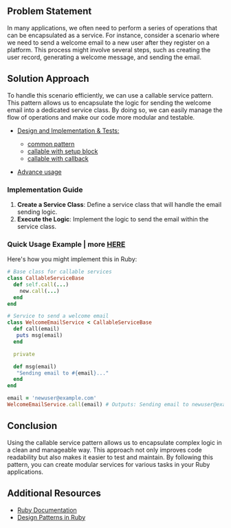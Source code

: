 ## Problem Statement

In many applications, we often need to perform a series of operations that can be encapsulated as a service. For instance, consider a scenario where we need to send a welcome email to a new user after they register on a platform. This process might involve several steps, such as creating the user record, generating a welcome message, and sending the email.

## Solution Approach

To handle this scenario efficiently, we can use a callable service pattern. This pattern allows us to encapsulate the logic for sending the welcome email into a dedicated service class. By doing so, we can easily manage the flow of operations and make our code more modular and testable.

- [Design and Implementation & Tests:](https://github.com/hackico-ai/ruby-bits/blob/main/callable_service)

  - [common pattern](https://github.com/hackico-ai/ruby-bits/blob/main/callable_service/callable_service.rb)
  - [callable with setup block](https://github.com/hackico-ai/ruby-bits/blob/main/callable_service/callable_service_setup_block.rb)
  - [callable with callback](https://github.com/hackico-ai/ruby-bits/blob/main/callable_service/callable_service_callback_block.rb)

- [Advance usage](https://github.com/hackico-ai/ruby-bits/blob/main/callable_service/beta_advance_usage.rb)

### Implementation Guide

1. **Create a Service Class**: Define a service class that will handle the email sending logic.
2. **Execute the Logic**: Implement the logic to send the email within the service class.

### Quick Usage Example | more [HERE](https://github.com/hackico-ai/ruby-bits/tree/main/callable_service)

Here's how you might implement this in Ruby:

```ruby
# Base class for callable services
class CallableServiceBase
  def self.call(...)
    new.call(...)
  end
end

# Service to send a welcome email
class WelcomeEmailService < CallableServiceBase
  def call(email)
   puts msg(email)
  end

  private

  def msg(email)
   "Sending email to #{email}..."
  end
end

email = 'newuser@example.com'
WelcomeEmailService.call(email) # Outputs: Sending email to newuser@example.com.

```

## Conclusion

Using the callable service pattern allows us to encapsulate complex logic in a clean and manageable way. This approach not only improves code readability but also makes it easier to test and maintain. By following this pattern, you can create modular services for various tasks in your Ruby applications.

## Additional Resources

- [Ruby Documentation](https://www.ruby-lang.org/en/documentation/)
- [Design Patterns in Ruby](https://www.oreilly.com/library/view/design-patterns-in/9780132650950/)
